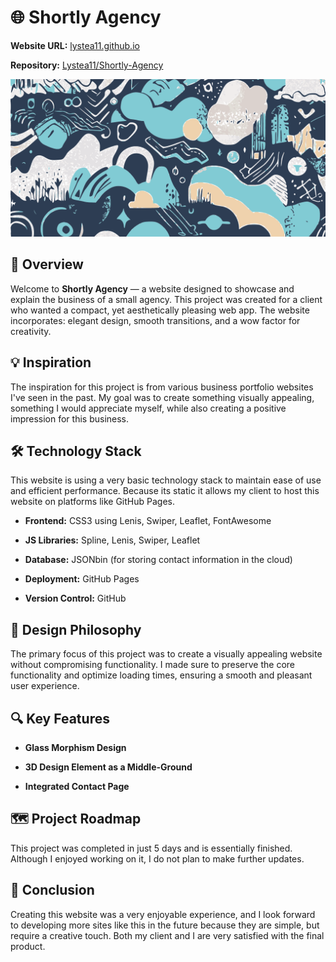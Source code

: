 
# 🌐 Shortly Agency

  

**Website URL:** [lystea11.github.io](https://lystea11.github.io/Shortly-Agency/index.html)

**Repository:** [Lystea11/Shortly-Agency](https://github.com/Lystea11/Shortly-Agency)

  

![Project Banner](https://github.com/Lystea11/Shortly-Agency/blob/5e7811509413a4d8880acf81b2ef4a4f629049cc/Banner.png)

  

## 🚀 Overview

  

Welcome to **Shortly Agency** — a website designed to showcase and explain the business of a small agency. This project was created for a client who wanted a compact, yet aesthetically pleasing web app. The website incorporates: elegant design, smooth transitions, and a wow factor for creativity.

  

## 💡 Inspiration

  

The inspiration for this project is from various business portfolio websites I've seen in the past. My goal was to create something visually appealing, something I would appreciate myself, while also creating a positive impression for this business.

  

## 🛠️ Technology Stack

  

This website is using a very basic technology stack to maintain ease of use and efficient performance. Because its static it allows my client to host this website on platforms like GitHub Pages.

-  **Frontend:** CSS3 using Lenis, Swiper, Leaflet, FontAwesome

-  **JS Libraries:** Spline, Lenis, Swiper, Leaflet

-  **Database:** JSONbin (for storing contact information in the cloud)

-  **Deployment:** GitHub Pages

-  **Version Control:** GitHub

  

## 🎨 Design Philosophy

  

The primary focus of this project was to create a visually appealing website without compromising functionality. I made sure to preserve the core functionality and optimize loading times, ensuring a smooth and pleasant user experience.

  

## 🔍 Key Features

  

-  **Glass Morphism Design**

-  **3D Design Element as a Middle-Ground**

-  **Integrated Contact Page**

  

## 🗺️ Project Roadmap

  

This project was completed in just 5 days and is essentially finished. Although I enjoyed working on it, I do not plan to make further updates.

  

## 📝 Conclusion

  

Creating this website was a very enjoyable experience, and I look forward to developing more sites like this in the future because they are simple, but require a creative touch. Both my client and I are very satisfied with the final product.